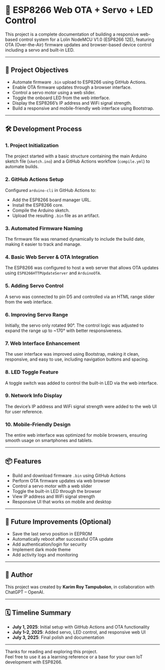 # 🚀 ESP8266 Web OTA + Servo + LED Control

This project is a complete documentation of building a responsive web-based control system for a Lolin NodeMCU V1.0 (ESP8266 12E), featuring OTA (Over-the-Air) firmware updates and browser-based device control including a servo and built-in LED.

---

## 📌 Project Objectives

- Automate firmware `.bin` upload to ESP8266 using GitHub Actions.
- Enable OTA firmware updates through a browser interface.
- Control a servo motor using a web slider.
- Toggle the onboard LED from the web interface.
- Display the ESP8266’s IP address and WiFi signal strength.
- Build a responsive and mobile-friendly web interface using Bootstrap.

---

## 🛠️ Development Process

### 1. Project Initialization
The project started with a basic structure containing the main Arduino sketch file (`sketch.ino`) and a GitHub Actions workflow (`compile.yml`) to automate builds.

### 2. GitHub Actions Setup
Configured `arduino-cli` in GitHub Actions to:
- Add the ESP8266 board manager URL.
- Install the ESP8266 core.
- Compile the Arduino sketch.
- Upload the resulting `.bin` file as an artifact.

### 3. Automated Firmware Naming
The firmware file was renamed dynamically to include the build date, making it easier to track and manage.

### 4. Basic Web Server & OTA Integration
The ESP8266 was configured to host a web server that allows OTA updates using `ESP8266HTTPUpdateServer` and `ArduinoOTA`.

### 5. Adding Servo Control
A servo was connected to pin D5 and controlled via an HTML range slider from the web interface.

### 6. Improving Servo Range
Initially, the servo only rotated 90°. The control logic was adjusted to expand the range up to ~170° with better responsiveness.

### 7. Web Interface Enhancement
The user interface was improved using Bootstrap, making it clean, responsive, and easy to use, including navigation buttons and spacing.

### 8. LED Toggle Feature
A toggle switch was added to control the built-in LED via the web interface.

### 9. Network Info Display
The device’s IP address and WiFi signal strength were added to the web UI for user reference.

### 10. Mobile-Friendly Design
The entire web interface was optimized for mobile browsers, ensuring smooth usage on smartphones and tablets.

---

## 📦 Features

- Build and download firmware `.bin` using GitHub Actions
- Perform OTA firmware updates via web browser
- Control a servo motor with a web slider
- Toggle the built-in LED through the browser
- View IP address and WiFi signal strength
- Responsive UI that works on mobile and desktop

---

## 🔮 Future Improvements (Optional)

- Save the last servo position in EEPROM
- Automatically reboot after successful OTA update
- Add authentication/login for security
- Implement dark mode theme
- Add activity logs and monitoring

---

## 👤 Author

This project was created by **Karim Roy Tampubolon**, in collaboration with ChatGPT – OpenAI.

---

## 🗓️ Timeline Summary

- **July 1, 2025**: Initial setup with GitHub Actions and OTA functionality
- **July 1–2, 2025**: Added servo, LED control, and responsive web UI
- **July 3, 2025**: Final polish and documentation

---

Thanks for reading and exploring this project.  
Feel free to use it as a learning reference or a base for your own IoT development with ESP8266.